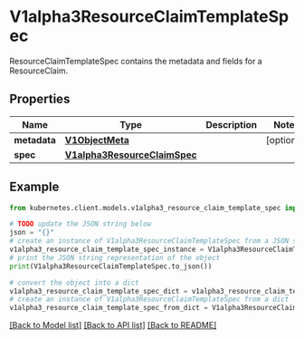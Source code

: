 # V1alpha3ResourceClaimTemplateSpec

ResourceClaimTemplateSpec contains the metadata and fields for a ResourceClaim.

## Properties

Name | Type | Description | Notes
------------ | ------------- | ------------- | -------------
**metadata** | [**V1ObjectMeta**](V1ObjectMeta.md) |  | [optional] 
**spec** | [**V1alpha3ResourceClaimSpec**](V1alpha3ResourceClaimSpec.md) |  | 

## Example

```python
from kubernetes.client.models.v1alpha3_resource_claim_template_spec import V1alpha3ResourceClaimTemplateSpec

# TODO update the JSON string below
json = "{}"
# create an instance of V1alpha3ResourceClaimTemplateSpec from a JSON string
v1alpha3_resource_claim_template_spec_instance = V1alpha3ResourceClaimTemplateSpec.from_json(json)
# print the JSON string representation of the object
print(V1alpha3ResourceClaimTemplateSpec.to_json())

# convert the object into a dict
v1alpha3_resource_claim_template_spec_dict = v1alpha3_resource_claim_template_spec_instance.to_dict()
# create an instance of V1alpha3ResourceClaimTemplateSpec from a dict
v1alpha3_resource_claim_template_spec_from_dict = V1alpha3ResourceClaimTemplateSpec.from_dict(v1alpha3_resource_claim_template_spec_dict)
```
[[Back to Model list]](../README.md#documentation-for-models) [[Back to API list]](../README.md#documentation-for-api-endpoints) [[Back to README]](../README.md)


